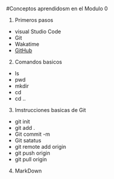 #Conceptos aprendidosm en el Modulo 0

1. Primeros pasos

- visual Studio Code
- Git
- Wakatime
- [GitHub](https://www.github.com)

2. Comandos basicos
- ls
- pwd
- mkdir
- cd
- cd ..


3. Imstrucciones basicas de Git
- git init
- git add .
- Git commit -m <descripcion de cambios entre comillas>
- Git satatus
- git remote add origin
- git push origin
- git pull origin
4. MarkDown


